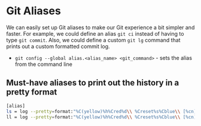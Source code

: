 # Git Aliases

We can easily set up Git aliases to make our Git experience a bit simpler and faster. For example, we could define an alias `git ci` instead of having to type `git commit`. Also, we could define a custom `git lg` command that prints out a custom formatted commit log.

- `git config --global alias.<alias_name> <git_command>` - sets the alias from the command line

## Must-have aliases to print out the history in a pretty format

```bash
[alias]
ls = log --pretty=format:"%C(yellow)%h%Cred%d\\ %Creset%s%Cblue\\ [%cn]" --decorate
ll = log --pretty=format:"%C(yellow)%h%Cred%d\\ %Creset%s%Cblue\\ [%cn]" --decorate --numstat
```
